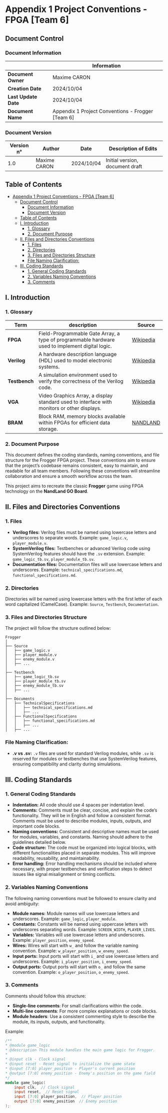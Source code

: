 # Appendix 1 Project Conventions - FPGA [Team 6]

## Document Control

### Document Information
|                  | Information                                 |
| ---------------- | ------------------------------------------- |
| **Document Owner**   | Maxime CARON                                |
| **Creation Date**    | 2024/10/04                                  |
| **Last Update Date** | 2024/10/04                                  |
| **Document Name**    | Appendix 1 Project Conventions - Frogger [Team 6] |

### Document Version
| Version n° | Author       | Date       | Description of Edits            |
| ---------- | ------------ | ---------- | ------------------------------- |
| 1.0        | Maxime CARON | 2024/10/04 | Initial version, document draft |

## Table of Contents

- [Appendix 1 Project Conventions - FPGA \[Team 6\]](#appendix-1-project-conventions---fpga-team-6)
  - [Document Control](#document-control)
    - [Document Information](#document-information)
    - [Document Version](#document-version)
  - [Table of Contents](#table-of-contents)
  - [I. Introduction](#i-introduction)
    - [1. Glossary](#1-glossary)
    - [2. Document Purpose](#2-document-purpose)
  - [II. Files and Directories Conventions](#ii-files-and-directories-conventions)
    - [1. Files](#1-files)
    - [2. Directories](#2-directories)
    - [3. Files and Directories Structure](#3-files-and-directories-structure)
    - [File Naming Clarification:](#file-naming-clarification)
  - [III. Coding Standards](#iii-coding-standards)
    - [1. General Coding Standards](#1-general-coding-standards)
    - [2. Variables Naming Conventions](#2-variables-naming-conventions)
    - [3. Comments](#3-comments)

## I. Introduction

### 1. Glossary

| Term       | description | Source |
| ---------- | ----------- | ------ |
| **FPGA**   | Field-Programmable Gate Array, a type of programmable hardware used to implement digital logic. | [Wikipedia](https://en.wikipedia.org/wiki/Field-programmable_gate_array) |
| **Verilog**| A hardware description language (HDL) used to model electronic systems. | [Wikipedia](https://en.wikipedia.org/wiki/Verilog) |
| **Testbench**| A simulation environment used to verify the correctness of the Verilog code. | [Wikipedia](https://en.wikipedia.org/wiki/Testbench) |
| **VGA**    | Video Graphics Array, a display standard used to interface with monitors or other displays. | [Wikipedia](https://en.wikipedia.org/wiki/Video_Graphics_Array) |
| **BRAM**   | Block RAM, memory blocks available within FPGAs for efficient data storage. | [NANDLAND](https://nandland.com/lesson-15-what-is-a-block-ram-bram/) |

### 2. Document Purpose
This document defines the coding standards, naming conventions, and file structure for the Frogger FPGA project. These conventions aim to ensure that the project’s codebase remains consistent, easy to maintain, and readable for all team members. Following these conventions will streamline collaboration and ensure a smooth workflow across the team.

This project aims to recreate the classic **Frogger** game using FPGA technology on the **NandLand GO Board**.

## II. Files and Directories Conventions

### 1. Files

- **Verilog files:** Verilog files must be named using lowercase letters and underscores to separate words. Example: `game_logic.v`, `player_module.v`.
- **SystemVerilog files:** Testbenches or advanced Verilog code using SystemVerilog features should have the `.sv` extension. Example: `game_logic_tb.sv`, `player_module_tb.sv`.
- **Documentation files:** Documentation files will use lowercase letters and underscores. Example: `technical_specifications.md`, `functional_specifications.md`.

### 2. Directories

Directories will be named using lowercase letters with the first letter of each word capitalized (CamelCase). Example: `Source`, `Testbench`, `Documentation`.

### 3. Files and Directories Structure
The project will follow the structure outlined below:

```
Frogger
│
├── Source
│   ├── game_logic.v
│   ├── player_module.v
│   ├── enemy_module.v
│   ├── ...
│
├── Testbench
│   ├── game_logic_tb.sv
│   ├── player_module_tb.sv
│   ├── enemy_module_tb.sv
│   ├── ...
│
├── Documents
│   ├── TechnicalSpecifications
│   │   ├── technical_specifications.md
│   │   ├── ...
│   ├── FunctionalSpecifications
│   │   ├── functional_specifications.md
│   │   ├── ...
│   ├── ...
```

### File Naming Clarification:
- **.v vs .sv:** `.v` files are used for standard Verilog modules, while `.sv` is reserved for modules or testbenches that use SystemVerilog features, ensuring compatibility and clarity during simulations.

## III. Coding Standards

### 1. General Coding Standards
- **Indentation:** All code should use 4 spaces per indentation level.
- **Comments:** Comments must be clear, concise, and explain the code’s functionality. They will be in English and follow a consistent format. Comments must be used to describe modules, inputs, outputs, and important code blocks.
- **Naming conventions:** Consistent and descriptive names must be used for modules, variables, and constants. Naming should adhere to the guidelines detailed below.
- **Code structure:** The code must be organized into logical blocks, with different functionalities placed in separate modules. This will improve readability, reusability, and maintainability.
- **Error handling:** Error handling mechanisms should be included where necessary, with proper testbenches and verification steps to detect issues like signal misalignment or timing conflicts.

### 2. Variables Naming Conventions

The following naming conventions must be followed to ensure clarity and avoid ambiguity:

- **Module names:** Module names will use lowercase letters and underscores. Example: `game_logic`, `player_module`.
- **Constants:** Constants will be named using uppercase letters with underscores separating words. Example: `SCREEN_WIDTH`, `PLAYER_LIVES`.
- **Variables:** Variables will use lowercase letters and underscores. Example: `player_position`, `enemy_speed`.
- **Wires:** Wires will start with `w_` and follow the variable naming convention. Example: `w_player_position`, `w_enemy_speed`.
- **Input ports:** Input ports will start with `i_` and use lowercase letters and underscores. Example: `i_player_position`, `i_enemy_speed`.
- **Output ports:** Output ports will start with `o_` and follow the same convention. Example: `o_player_position`, `o_enemy_speed`.

### 3. Comments

Comments should follow this structure:
- **Single-line comments**: For small clarifications within the code.
- **Multi-line comments**: For more complex explanations or code blocks.
- **Module headers**: Use a consistent commenting style to describe the module, its inputs, outputs, and functionality.

Example:
```verilog
/**
* @module game_logic
* @description This module handles the main game logic for Frogger.
* 
* @input clk - Clock signal
* @input reset - Reset signal to initialize the game state
* @input [7:0] player_position - Player's current position
* @output [7:0] enemy_position - Enemy's position on the game field
*/
module game_logic(
    input clk,  // Clock signal
    input reset,  // Reset signal
    input [7:0] player_position,  // Player position
    output [7:0] enemy_position  // Enemy position
);
```